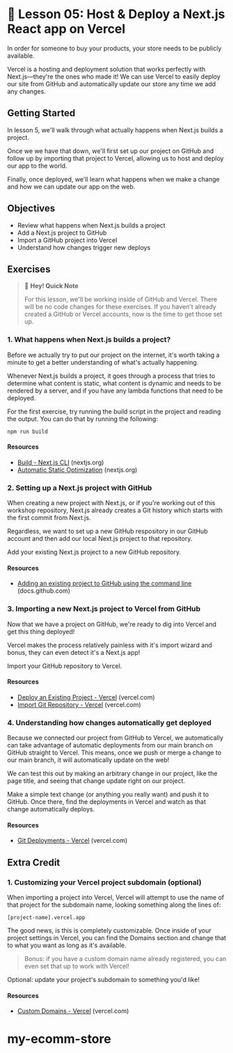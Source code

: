 # 📓 Lesson 05: Host & Deploy a Next.js React app on Vercel

In order for someone to buy your products, your store needs to be publicly available.

Vercel is a hosting and deployment solution that works perfectly with Next.js—they're the ones who made it! We can use Vercel to easily deploy our site from GitHub and automatically update our store any time we add any changes.

## Getting Started

In lesson 5, we'll walk through what actually happens when Next.js builds a project.

Once we we have that down, we'll first set up our project on GitHub and follow up by importing that project to Vercel, allowing us to host and deploy our app to the world.

Finally, once deployed, we'll learn what happens when we make a change and how we can update our app on the web.

## Objectives
* Review what happens when Next.js builds a project
* Add a Next.js project to GitHub
* Import a GitHub project into Vercel
* Understand how changes trigger new deploys

## Exercises

> 👋 **Hey! Quick Note**
>
> For this lesson, we'll be working inside of GitHub and Vercel. There will be no code changes for these exercises. If you haven't already created a GitHub or Vercel accounts, now is the time to get those set up.

### 1. What happens when Next.js builds a project?

Before we actually try to put our project on the internet, it's worth taking a minute to get a better understanding of what's actually happening.

Whenever Next.js builds a project, it goes through a process that tries to determine what content is static, what content is dynamic and needs to be rendered by a server, and if you have any lambda functions that need to be deployed.

For the first exercise, try running the build script in the project and reading the output. You can do that by running the following:
```
npm run build
```

#### Resources
* [Build - Next.js CLI](https://nextjs.org/docs/api-reference/cli#build) (nextjs.org)
* [Automatic Static Optimization](https://nextjs.org/docs/advanced-features/automatic-static-optimization) (nextjs.org)

### 2. Setting up a Next.js project with GitHub

When creating a new project with Next.js, or if you're working out of this workshop repository, Next.js already creates a Git history which starts with the first commit from Next.js.

Regardless, we want to set up a new GitHub respository in our GitHub account and then add our local Next.js project to that repository.

Add your existing Next.js project to a new GitHub repository.

#### Resources
* [Adding an existing project to GitHub using the command line](https://docs.github.com/en/free-pro-team@latest/github/importing-your-projects-to-github/adding-an-existing-project-to-github-using-the-command-line) (docs.github.com)

### 3. Importing a new Next.js project to Vercel from GitHub

Now that we have a project on GitHub, we're ready to dig into Vercel and get this thing deployed!

Vercel makes the process relatively painless with it's import wizard and bonus, they can even detect it's a Next.js app!

Import your GitHub repository to Vercel.

#### Resources
* [Deploy an Existing Project - Vercel](https://vercel.com/docs/introduction#deploy-an-existing-project) (vercel.com)
* [Import Git Repository - Vercel](https://vercel.com/import) (vercel.com)

### 4. Understanding how changes automatically get deployed

Because we connected our project from GitHub to Vercel, we automatically can take advantage of automatic deployments from our main branch on GitHub straight to Vercel. This means, once we push or merge a change to our main branch, it will automatically update on the web!

We can test this out by making an arbitrary change in our project, like the page title, and seeing that change update right on our project.

Make a simple text change (or anything you really want) and push it to GitHub. Once there, find the deployments in Vercel and watch as that change automatically deploys.

#### Resources
* [Git Deployments - Vercel](https://vercel.com/docs/platform/deployments#git) (vercel.com)

## Extra Credit

### 1. Customizing your Vercel project subdomain (optional)

When importing a project into Vercel, Vercel will attempt to use the name of that project for the subdomain name, looking something along the lines of:
```
[project-name].vercel.app
```

The good news, is this is completely customizable. Once inside of your project settings in Vercel, you can find the Domains section and change that to what you want as long as it's available.

> Bonus: if you have a custom domain name already registered, you can even set that up to work with Vercel!

Optional: update your project's subdomain to something you'd like!

#### Resources
* [Custom Domains - Vercel](https://vercel.com/docs/custom-domains) (vercel.com)
# my-ecomm-store
